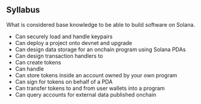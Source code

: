 ## Syllabus

What is considered base knowledge to be able to build software on Solana.

- Can securely load and handle keypairs
- Can deploy a project onto devnet and upgrade
- Can design data storage for an onchain program using Solana PDAs
- Can design transaction handlers to
- Can create tokens
- Can handle
- Can store tokens inside an account owned by your own program
- Can sign for tokens on behalf of a PDA
- Can transfer tokens to and from user wallets into a program
- Can query accounts for external data published onchain
